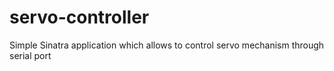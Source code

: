 # servo-controller
Simple Sinatra application which allows to control servo mechanism through serial port
